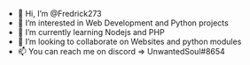 - 👋 Hi, I’m @Fredrick273
- 👀 I’m interested in Web Development and Python projects
- 🌱 I’m currently learning Nodejs and PHP
- 💞️ I’m looking to collaborate on Websites and python modules
- 📫 You can reach me on discord => UnwantedSoul#8654

<!---
Fredrick273/Fredrick273 is a ✨ special ✨ repository because its `README.md` (this file) appears on your GitHub profile.
You can click the Preview link to take a look at your changes.
--->
